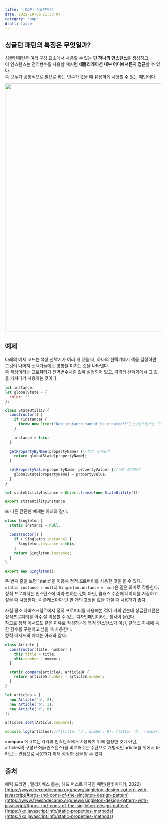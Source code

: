 ```yaml
---
title: '[OOP] 싱글턴패턴'
date: 2022-10-06 21:33:07
category: 'oop'
draft: false
---
```


## 싱글턴 패턴의 특징은 무엇일까?

싱글턴패턴은 여러 구성 요소에서 사용할 수 있는 **단 하나의 인스턴스**를 생성하고,  
이 인스턴스는 전역변수를 사용할 때처럼 **애플리케이션 내부 어디에서든지 접근**할 수 있다.  
즉 모두가 공통적으로 필요로 하는 변수가 있을 때 유용하게 사용할 수 있는 패턴이다.

<img src="https://user-images.githubusercontent.com/79896443/194313313-50865248-8d3c-4abc-9ecf-012c7d9fed04.gif" width="800">

## 예제

아래의 예제 코드는 색상 선택기가 여러 개 있을 때, 하나의 선택기에서 색을 결정하면 그것이 나머지 선택기들에도 영향을 미치는 것을 나타낸다.  
즉 색상이라는 프로퍼티가 전역변수처럼 값이 설정되어 있고, 각각의 선택기에서 그 값을 가져다가 사용하는 것이다.

```js
let instance;
let globalState = {
  color: ""
};

class StateUtility {
  constructor() {
    if (instance) {
      throw new Error("New instance cannot be created!!");//인스턴스는 오직 한 개만 생성
    }

    instance = this;
  }

  getPropertyByName(propertyName) {//색상 가져오기
    return globalState[propertyName];
  }

  setPropertyValue(propertyName, propertyValue) {//색상 설정하기
    globalState[propertyName] = propertyValue;
  }
}

let stateUtilityInstance = Object.freeze(new StateUtility());

export stateUtilityInstance;
```

또 다른 간단한 예제는 아래와 같다.

```js
class Singleton {
  static instance = null;

  constructor() {
    if (!Singleton.instance) {
      Singleton.instance = this;
    }
    return Singleton.instance;
  }
}

export new Singleton();
```

두 번째 줄을 보면 'static'을 이용해 정적 프로퍼티를 사용한 것을 볼 수 있다.  
`static instance = null`과 `Singleton.instance = null`은 같은 의미로 작동한다.  
정적 프로퍼티는 인스턴스에 따라 변하는 값이 아닌, 클래스 수준에 데이터를 저장하고 싶을 때 사용한다. 즉 클래스마다 단 한 개의 고정된 값을 가질 때 사용하기 좋다.  

사실 평소 자바스크립트에서 정적 프로퍼티를 사용해본 적이 거의 없는데 싱글턴패턴은 정적프로퍼티를 아주 잘 이용할 수 있는 디자인패턴이라는 생각이 들었다.   
참고로 정적 메서드도 같은 이유로 작성하는데 특정 인스턴스가 아닌, 클래스 자체에 속한 함수를 구현하고 싶을 때 사용한다.  
정적 메서드의 예제는 아래와 같다.

```js
class Article {
  constructor(title, number) {
    this.title = title;
    this.number = number;
  }

  static compare(articleA, articleB) {
    return articleA.number - articleB.number;
  }
}

let articles = [
  new Article("a", 2),
  new Article("b", 1),
  new Article("c", 0)
];

articles.sort(Article.compare);

console.log(articles);//[{title: 'c', number: 0}, {title: 'b', number: 1},{title: 'a', number: 2}]
```

compare 메서드는 각각의 인스턴스에서 사용하기 위해 설정한 것이 아닌,  
articles의 구성요소들(인스턴스)을 비교해주는 수단으로 개별적인 article을 위에서 바라보는 관점으로 사용하기 위해 설정한 것을 알 수 있다.

## 출처
에릭 프리먼 , 엘리자베스 롭슨, 헤드 퍼스트 디자인 패턴(한빛미디어, 2022)  
[https://www.freecodecamp.org/news/singleton-design-pattern-with-javascript/#pros-and-cons-of-the-singleton-design-pattern](https://www.freecodecamp.org/news/singleton-design-pattern-with-javascript/#pros-and-cons-of-the-singleton-design-pattern)  
[https://ko.javascript.info/static-properties-methods](https://ko.javascript.info/static-properties-methods)